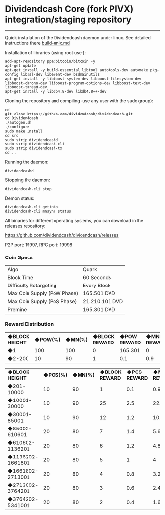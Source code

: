Dividendcash Core (fork PIVX) integration/staging repository
======================================
***

Quick installation of the Dividendcash daemon under linux. See detailed instructions there [build-unix.md](build-unix.md)

Installation of libraries (using root user):

    add-apt-repository ppa:bitcoin/bitcoin -y
    apt-get update
    apt-get install -y build-essential libtool autotools-dev automake pkg-config libssl-dev libevent-dev bsdmainutils
    apt-get install -y libboost-system-dev libboost-filesystem-dev libboost-chrono-dev libboost-program-options-dev libboost-test-dev libboost-thread-dev
    apt-get install -y libdb4.8-dev libdb4.8++-dev

Cloning the repository and compiling (use any user with the sudo group):

    cd
    git clone https://github.com/dividendcash/dividendcash.git
    cd Dividendcash
    ./autogen.sh
    ./configure
    sudo make install
    cd src
    sudo strip dividendcashd
    sudo strip dividendcash-cli
    sudo strip dividendcash-tx
    cd ..

Running the daemon:

    dividendcashd

Stopping the daemon:

    dividendcash-cli stop

Demon status:

    dividendcash-cli getinfo
    dividendcash-cli mnsync status

All binaries for different operating systems, you can download in the releases repository:

https://github.com/dividendcash/dividendcash/releases

P2P port: 19997, RPC port: 19998

### Coin Specs
<table>
<tr><td>Algo</td><td>Quark</td></tr>
<tr><td>Block Time</td><td>60 Seconds</td></tr>
<tr><td>Difficulty Retargeting</td><td>Every Block</td></tr>
<tr><td>Max Coin Supply (PoW Phase)</td><td>165.501 DVD</td></tr>
<tr><td>Max Coin Supply (PoS Phase)</td><td>21.210.101 DVD</td></tr>
<tr><td>Premine</td><td>165.301 DVD</td></tr>
</table>

### Reward Distribution
<table>
<tr><td><b>◆BLOCK HEIGHT</b></td><td><b>◆POW(%)</b></td><td><b>◆MN(%)</b></td><td><b>◆BLOCK REWARD</b></td><td><b>◆POW REWARD</b></td><td><b>◆MN REWARD</b></td></tr>
<tr><td>◆1</td><td>100</td><td>100</td><td>0</td><td>165.301</td><td>0</td></tr>
<tr><td>◆2-200</td><td>10</td><td>90</td><td>1</td><td>0.1</td><td>0.9</td></tr>
</table>

<table>
<tr><td><b>◆BLOCK HEIGHT</b></td><td><b>◆POS(%)</b></td><td><b>◆MN(%)</b></td><td><b>◆BLOCK REWARD</b></td><td><b>◆POS REWARD</b></td><td><b>◆MN REWARD</b></td></tr>
<tr><td>◆201-10000</td><td>10</td><td>90</td><td>1</td><td>0.1</td><td>0.9</td></tr>
<tr><td>◆10001-30000</td><td>10</td><td>90</td><td>25</td><td>2.5</td><td>22.5</td></tr>
<tr><td>◆30001-85001</td><td>10</td><td>90</td><td>12</td><td>1.2</td><td>10.8</td></tr>
<tr><td>◆85002-610601</td><td>20</td><td>80</td><td>7</td><td>1.4</td><td>5.6</td></tr>
<tr><td>◆610602-1136201</td><td>20</td><td>80</td><td>6</td><td>1.2</td><td>4.8</td></tr>
<tr><td>◆1136202-1661801</td><td>20</td><td>80</td><td>5</td><td>1</td><td>4</td></tr>
<tr><td>◆1661802-2713001</td><td>20</td><td>80</td><td>4</td><td>0.8</td><td>3.2</td></tr>
<tr><td>◆2713002-3764201</td><td>20</td><td>80</td><td>3</td><td>0.6</td><td>2.4</td></tr>
<tr><td>◆3764202-5341001</td><td>20</td><td>80</td><td>2</td><td>0.4</td><td>1.6</td></tr>
</table>
